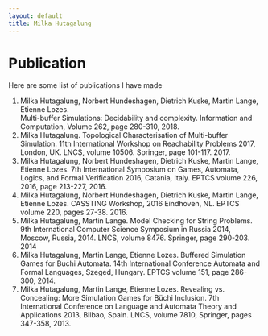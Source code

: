 ```yaml
---
layout: default
title: Milka Hutagalung
---
```


# Publication
Here are some list of publications I have made

1. Milka Hutagalung, Norbert Hundeshagen, Dietrich Kuske, Martin Lange, Etienne Lozes.  
   Multi-buffer Simulations: Decidability and complexity. Information and Computation, Volume 262, page 280-310, 2018.
2. Milka Hutagalung. Topological Characterisation of Multi-buffer Simulation. 
   11th International Workshop on Reachability Problems 2017, London, UK. LNCS, volume 10506. 
   Springer, page 101-117. 2017.
3. Milka Hutagalung, Norbert Hundeshagen, Dietrich Kuske, Martin Lange, Etienne Lozes.
   7th International Symposium on Games, Automata, Logics, and Formal Verification 2016, Catania, Italy. EPTCS volume 226, 2016, 
   page 213-227, 2016.    
4. Milka Hutagalung, Norbert Hundeshagen, Dietrich Kuske, Martin Lange, Etienne Lozes.
   CASSTING Workshop, 2016 Eindhoven, NL.  EPTCS volume 220, pages 27-38. 2016.
5. Milka Hutagalung, Martin Lange. Model Checking for String Problems.  
   9th International Computer Science Symposium in Russia 2014, Moscow, Russia, 2014. LNCS, volume 8476. Springer, page 290-203. 2014
6. Milka Hutagalung, Martin Lange, Etienne Lozes. Buffered Simulation Games for Buchi Automata. 
   14th International Conference  Automata and Formal Languages, Szeged, Hungary.
   EPTCS volume 151,  page 286-300, 2014.
7. Milka Hutagalung, Martin Lange, Etienne Lozes. Revealing vs. Concealing: More Simulation Games for Büchi Inclusion. 
   7th International Conference on Language and Automata Theory and Applications 2013,   Bilbao, Spain. LNCS,
   volume 7810, Springer, pages 347-358, 2013.
